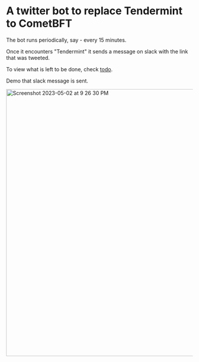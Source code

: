# A twitter bot to replace Tendermint to CometBFT

The bot runs periodically, say - every 15 minutes.

Once it encounters "Tendermint" it sends a message on slack with the link that was tweeted.

To view what is left to be done, check [todo](https://github.com/alijnmerchant21/twitter-bot-cometbft/blob/main/todo.md).

Demo that slack message is sent.

<img width="720" alt="Screenshot 2023-05-02 at 9 26 30 PM" src="https://user-images.githubusercontent.com/44069404/235779241-e2a2ee4c-4757-4b03-a833-e2f61a014f56.png">


